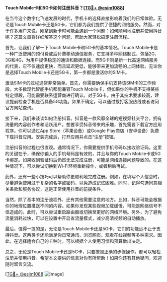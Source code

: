 **Touch Mobile卡和5G卡如何注册抖音？[[TG💪+ @esim1088](https://t.me/s/esim1088)]**

在当今这个数字化飞速发展的时代，手机卡的选择直接影响着我们的日常体验。无论是Touch Mobile卡还是5G卡，它们都为我们提供了便捷的网络服务。然而，对于许多用户来说，刚拿到新卡时可能会遇到一个问题：如何顺利地注册并使用抖音呢？这篇文章将详细解答这个问题，帮助大家轻松搞定注册流程。

首先，让我们了解一下Touch Mobile卡和5G卡的基本情况。Touch Mobile卡是一种广泛使用的预付费或后付费移动通信服务，它支持多种网络制式，包括2G、3G和4G，为用户提供稳定的通话和数据连接。而5G卡则是新一代高速网络服务的代表，它不仅速度更快，而且延迟更低，能够带来更加流畅的上网体验。无论你是选择Touch Mobile卡还是5G卡，第一步都是激活你的SIM卡。

激活SIM卡的过程通常非常简单。首先，你需要确保手机支持该SIM卡的工作频段。大多数现代智能手机都能兼容Touch Mobile卡，但如果你的手机不支持某些特定频段，可能需要联系运营商进行确认。对于5G卡，由于其技术要求较高，建议提前检查手机是否具备5G功能。如果不确定，可以通过拨打客服热线或者访问官方网站查询。

接下来，我们来谈谈如何注册抖音。抖音是一款风靡全球的短视频社交平台，拥有海量的内容创作者和活跃用户。想要享受抖音带来的乐趣，首先需要下载官方应用程序。你可以通过App Store（苹果设备）或Google Play商店（安卓设备）免费下载抖音应用。安装完成后，打开应用并点击“注册”按钮。

注册抖音的过程也很直观。通常情况下，你需要提供手机号码以接收验证码。这里的关键在于，确保你输入的手机号码是有效的，并且与你的Touch Mobile卡或5G卡绑定。如果收到验证码后仍然无法完成注册，可能是网络连接问题导致的。在这种情况下，可以尝试切换到Wi-Fi环境重新操作，或者稍后再试。

此外，还有一些小技巧可以帮助你更顺利地完成注册。例如，在填写个人信息时，尽量避免使用过于复杂的名字或密码，以免造成记忆困难。同时，记得勾选同意相关条款和服务协议，这是正常使用抖音的前提条件。

当然，除了基本的注册流程外，还有其他需要注意的地方。比如，抖音可能会根据你的地理位置推送不同的内容。如果你发现某些视频加载缓慢，可能是网络信号不佳造成的。此时，可以尝试重启路由器或切换至更好的网络环境。另外，为了避免流量消耗过快，可以在设置中开启省流量模式，减少高清视频的自动播放。

最后，值得一提的是，无论是Touch Mobile卡还是5G卡，它们的功能远不止于支持抖音。这两类卡还能满足你日常通讯、浏览网页、观看在线视频等多种需求。因此，在选择适合自己的卡种时，可以根据个人使用习惯和预算做出决定。

总之，无论是Touch Mobile卡还是5G卡，只要按照正确的步骤操作，都可以轻松注册并使用抖音。希望本文提供的信息对你有所帮助！如果你还有其他疑问，欢迎随时留言交流。

[[TG💪+ @esim1088](https://t.me/s/esim1088) ![Image](https://i.postimg.cc/4NQfJmqS/Snipaste-2025-05-13-00-14-12.png)]